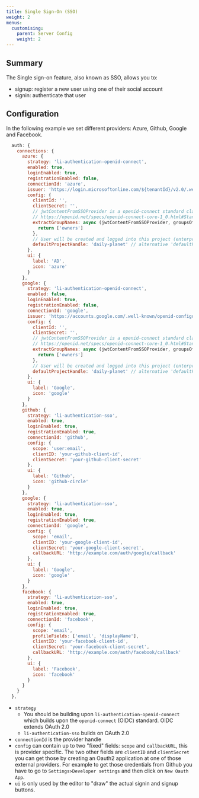 ```yaml
---
title: Single Sign-On (SSO)
weight: 2
menus:
  customising:
    parent: Server Config
    weight: 2
---
```


## Summary

The Single sign-on feature, also known as SSO, allows you to:

- signup: register a new user using one of their social account
- signin: authenticate that user

## Configuration

In the following example we set different providers: Azure, Github, Google and Facebook.

```js
  auth: {
    connections: {
      azure: {
        strategy: 'li-authentication-openid-connect',
        enabled: true,
        loginEnabled: true,
        registrationEnabled: false,
        connectionId: 'azure',
        issuer: 'https://login.microsoftonline.com/${tenantId}/v2.0/.well-known/openid-configuration',
        config: {
          clientId: '',
          clientSecret: '',
          // jwtContentFromSSOProvider is a openid-connect standard claim, for available properties see:
          // https://openid.net/specs/openid-connect-core-1_0.html#StandardClaims
          extractGroupNames: async (jwtContentFromSSOProvider, groupsOfProject) => {
            return ['owners']
          },
          // User will be created and logged into this project (enterprise use-case)
          defaultProjectHandle: 'daily-planet' // alternative 'defaultProjectId: 1'
        },
        ui: {
          label: 'AD',
          icon: 'azure'
        }
      },
      google: {
        strategy: 'li-authentication-openid-connect',
        enabled: false,
        loginEnabled: true,
        registrationEnabled: false,
        connectionId: 'google',
        issuer: 'https://accounts.google.com/.well-known/openid-configuration',
        config: {
          clientId: '',
          clientSecret: '',
          // jwtContentFromSSOProvider is a openid-connect standard claim, for available properties see:
          // https://openid.net/specs/openid-connect-core-1_0.html#StandardClaims
          extractGroupNames: async (jwtContentFromSSOProvider, groupsOfProject) => {
            return ['owners']
          },
          // User will be created and logged into this project (enterprise use-case)
          defaultProjectHandle: 'daily-planet' // alternative 'defaultProjectId: 1'
        },
        ui: {
          label: 'Google',
          icon: 'google'
        }
      },
      github: {
        strategy: 'li-authentication-sso',
        enabled: true,
        loginEnabled: true,
        registrationEnabled: true,
        connectionId: 'github',
        config: {
          scope: 'user:email',
          clientID: 'your-github-client-id',
          clientSecret: 'your-github-client-secret'
        },
        ui: {
          label: 'Github',
          icon: 'github-circle'
        }
      },
      google: {
        strategy: 'li-authentication-sso',
        enabled: true,
        loginEnabled: true,
        registrationEnabled: true,
        connectionId: 'google',
        config: {
          scope: 'email',
          clientID: 'your-google-client-id',
          clientSecret: 'your-google-client-secret',
          callbackURL: 'http://example.com/auth/google/callback'
        },
        ui: {
          label: 'Google',
          icon: 'google'
        }
      },
      facebook: {
        strategy: 'li-authentication-sso',
        enabled: true,
        loginEnabled: true,
        registrationEnabled: true,
        connectionId: 'facebook',
        config: {
          scope: 'email',
          profileFields: ['email', 'displayName'],
          clientID: 'your-facebook-client-id',
          clientSecret: 'your-facebook-client-secret',
          callbackURL: 'http://example.com/auth/facebook/callback'
        },
        ui: {
          label: 'Facebook',
          icon: 'facebook'
        }
      }
    }
  },
```

- `strategy`
  - You should be building upon `li-authentication-openid-connect` which builds upon the `openid-connect` (OIDC) standard. OIDC extends OAuth 2.0
  - `li-authentication-sso` builds on OAuth 2.0
- `connectionId` is the provider handle
- `config` can contain up to two "fixed" fields: `scope` and `callbackURL`, this is provider specific. The two other fields are `clientID` and `clientSecret` you can get those by creating an Oauth2 application at one of those external providers. For example to get those credentials from Github you have to go to `Settings>Developer settings` and then click on `New Oauth App`.
- `ui` is only used by the editor to "draw" the actual signin and signup buttons.
